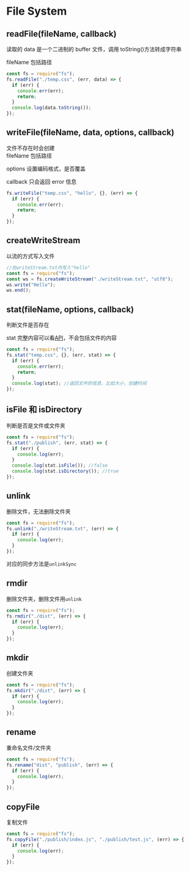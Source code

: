 # File System

## readFile(fileName, callback)

读取的 data 是一个二进制的 buffer 文件，调用 toString()方法转成字符串

fileName 包括路径

```js
const fs = require("fs");
fs.readFile("./temp.css", (err, data) => {
  if (err) {
    console.err(err);
    return;
  }
  console.log(data.toString());
});
```

## writeFile(fileName, data, options, callback)

文件不存在时会创建  
fileName 包括路径

options 设置编码格式，是否覆盖

callback 只会返回 error 信息

```js
fs.writeFile("temp.css", "hello", {}, (err) => {
  if (err) {
    console.err(err);
    return;
  }
});
```

## createWriteStream

以流的方式写入文件

```js
//在writeStream.txt内写入"hello"
const fs = require("fs");
const ws = fs.createWriteStream("./writeStream.txt", "utf8");
ws.write("Hello");
ws.end();
```

## stat(fileName, options, callback)

判断文件是否存在

stat 完整内容可以看[API](https://nodejs.org/dist/latest-v10.x/docs/api/fs.html#fs_class_fs_stats)，不会包括文件的内容

```js
const fs = require("fs");
fs.stat("temp.css", {}, (err, stat) => {
  if (err) {
    console.err(err);
    return;
  }
  console.log(stat); //返回文件的信息，比如大小，创建时间
});
```

## isFile 和 isDirectory

判断是否是文件或文件夹

```js
const fs = require("fs");
fs.stat("./publish", (err, stat) => {
  if (err) {
    console.log(err);
  }
  console.log(stat.isFile()); //false
  console.log(stat.isDirectory()); //true
});
```

## unlink

删除文件，无法删除文件夹

```js
const fs = require("fs");
fs.unlink("./writeStream.txt", (err) => {
  if (err) {
    console.log(err);
  }
});
```

对应的同步方法是`unlinkSync`

## rmdir

删除文件夹，删除文件用`unlink`

```js
const fs = require("fs");
fs.rmdir("./dist", (err) => {
  if (err) {
    console.log(err);
  }
});
```

## mkdir

创建文件夹

```js
const fs = require("fs");
fs.mkdir("./dist", (err) => {
  if (err) {
    console.log(err);
  }
});
```

## rename

重命名文件/文件夹

```js
const fs = require("fs");
fs.rename("dist", "publish", (err) => {
  if (err) {
    console.log(err);
  }
});
```

## copyFile

复制文件

```js
const fs = require("fs");
fs.copyFile("./publish/index.js", "./publish/test.js", (err) => {
  if (err) {
    console.log(err);
  }
});
```
